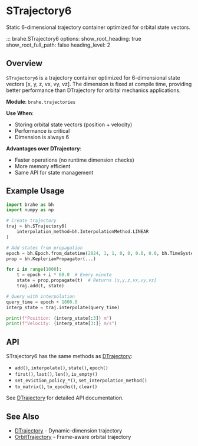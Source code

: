 # STrajectory6

Static 6-dimensional trajectory container optimized for orbital state vectors.

::: brahe.STrajectory6
    options:
      show_root_heading: true
      show_root_full_path: false
      heading_level: 2

## Overview

`STrajectory6` is a trajectory container optimized for 6-dimensional state vectors [x, y, z, vx, vy, vz]. The dimension is fixed at compile time, providing better performance than DTrajectory for orbital mechanics applications.

**Module**: `brahe.trajectories`

**Use When**:
- Storing orbital state vectors (position + velocity)
- Performance is critical
- Dimension is always 6

**Advantages over DTrajectory**:
- Faster operations (no runtime dimension checks)
- More memory efficient
- Same API for state management

## Example Usage

```python
import brahe as bh
import numpy as np

# Create trajectory
traj = bh.STrajectory6(
    interpolation_method=bh.InterpolationMethod.LINEAR
)

# Add states from propagation
epoch = bh.Epoch.from_datetime(2024, 1, 1, 0, 0, 0.0, 0.0, bh.TimeSystem.UTC)
prop = bh.KeplerianPropagator(...)

for i in range(1000):
    t = epoch + i * 60.0  # Every minute
    state = prop.propagate(t)  # Returns [x,y,z,vx,vy,vz]
    traj.add(t, state)

# Query with interpolation
query_time = epoch + 1800.0
interp_state = traj.interpolate(query_time)

print(f"Position: {interp_state[:3]} m")
print(f"Velocity: {interp_state[3:]} m/s")
```

## API

STrajectory6 has the same methods as [DTrajectory](dtrajectory.md):
- `add()`, `interpolate()`, `state()`, `epoch()`
- `first()`, `last()`, `len()`, `is_empty()`
- `set_eviction_policy_*()`, `set_interpolation_method()`
- `to_matrix()`, `to_epochs()`, `clear()`

See [DTrajectory](dtrajectory.md) for detailed API documentation.

## See Also

- [DTrajectory](dtrajectory.md) - Dynamic-dimension trajectory
- [OrbitTrajectory](orbit_trajectory.md) - Frame-aware orbital trajectory
